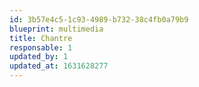 ```yaml
---
id: 3b57e4c5-1c93-4989-b732-38c4fb0a79b9
blueprint: multimedia
title: Chantre
responsable: 1
updated_by: 1
updated_at: 1631628277
---
```

